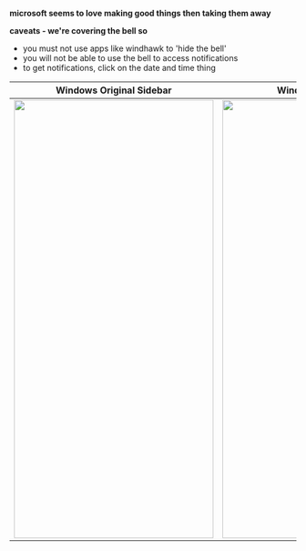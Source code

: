 **microsoft seems to love making good things then taking them away**

**caveats - we're covering the bell so**
- you must not use apps like windhawk to 'hide the bell'
- you will not be able to use the bell to access notifications
- to get notifications, click on the date and time thing

| Windows Original Sidebar | Windows AI Sidebar |
|---------------------------|---------------------|
| <img src="https://i.ibb.co/tw7QMnvx/cp-sidebar-m.png" width="350" height="770"> | <img src="https://i.ibb.co/jc93L5h/Screenshot-2025-09-23-at-12-56-29-pm.png" width="350" height="770"> |
